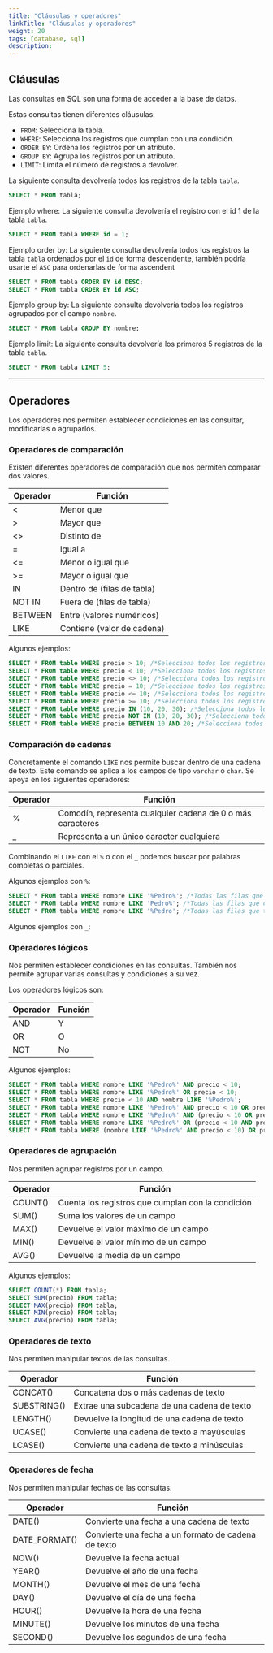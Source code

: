 ```yaml
---
title: "Cláusulas y operadores"
linkTitle: "Cláusulas y operadores"
weight: 20
tags: [database, sql]
description:  
---
```


## Cláusulas
Las consultas en SQL son una forma de acceder a la base de datos.

Estas consultas tienen diferentes cláusulas:

* `FROM`: Selecciona la tabla.
* `WHERE`: Selecciona los registros que cumplan con una condición.
* `ORDER BY`: Ordena los registros por un atributo.
* `GROUP BY`: Agrupa los registros por un atributo.
* `LIMIT`: Limita el número de registros a devolver.


La siguiente consulta devolvería todos los registros de la tabla `tabla`.
```sql
SELECT * FROM tabla;
```

Ejemplo where:
La siguiente consulta devolvería el registro con el id 1 de la tabla `tabla`.
```sql
SELECT * FROM tabla WHERE id = 1;
```

Ejemplo order by:
La siguiente consulta devolvería todos los registros la tabla `tabla` ordenados por el `id` de forma descendente, también podría usarte el `ASC` para ordenarlas de forma ascendent
```sql
SELECT * FROM tabla ORDER BY id DESC;
SELECT * FROM tabla ORDER BY id ASC;
```

Ejemplo group by:
La siguiente consulta devolvería todos los registros agrupados por el campo `nombre`.
```sql
SELECT * FROM tabla GROUP BY nombre;
```

Ejemplo limit:
La siguiente consulta devolvería los primeros 5 registros de la tabla `tabla`.
```sql
SELECT * FROM tabla LIMIT 5;
```
---

## Operadores
Los operadores nos permiten establecer condiciones en las consultar, modificarlas o agruparlos.


### Operadores de comparación
Existen diferentes operadores de comparación que nos permiten comparar dos valores.

| Operador | Función           |
| -------- | ----------------- |
| <        | Menor que         |
| >        | Mayor que         |
| <>       | Distinto de       |
| =        | Igual a           |
| <=       | Menor o igual que |
| >=       | Mayor o igual que |
| IN	   | Dentro de (filas de tabla)         |
| NOT IN   | Fuera de (filas de tabla)         |
| BETWEEN  | Entre (valores numéricos)         |
| LIKE     | Contiene (valor de cadena)        |

Algunos ejemplos:
```sql
SELECT * FROM table WHERE precio > 10; /*Selecciona todos los registros con precio mayor a 10*/
SELECT * FROM table WHERE precio < 10; /*Selecciona todos los registros con precio menor a 10*/
SELECT * FROM table WHERE precio <> 10; /*Selecciona todos los registros con precio distinto a 10*/
SELECT * FROM table WHERE precio = 10; /*Selecciona todos los registros con precio igual a 10*/
SELECT * FROM table WHERE precio <= 10; /*Selecciona todos los registros con precio menor o igual a 10*/
SELECT * FROM table WHERE precio >= 10; /*Selecciona todos los registros con precio mayor o igual a 10*/
SELECT * FROM table WHERE precio IN (10, 20, 30); /*Selecciona todos los registros con precio 10, 20 o 30*/
SELECT * FROM table WHERE precio NOT IN (10, 20, 30); /*Selecciona todos los registros con precio distinto a 10, 20 o 30*/
SELECT * FROM table WHERE precio BETWEEN 10 AND 20; /*Selecciona todos los registros con precio entre 10 y 20*/
```

### Comparación de cadenas
Concretamente el comando `LIKE` nos permite buscar dentro de una cadena de texto. Este comando se aplica a los campos de tipo `varchar` o `char`. Se apoya en los siguientes operadores:

| Operador | Función           |
| -------- | ----------------- |
| %        | Comodín, representa cualquier cadena de 0 o más caracteres          |
| _        | Representa a un único caracter cualquiera          |


Combinando el `LIKE` con el `%` o con el `_` podemos buscar por palabras completas o parciales.

Algunos ejemplos con `%`:
```sql
SELECT * FROM tabla WHERE nombre LIKE '%Pedro%'; /*Todas las filas que contengan la palabra Pedro*/
SELECT * FROM tabla WHERE nombre LIKE 'Pedro%'; /*Todas las filas que comiencen por Pedro*/
SELECT * FROM tabla WHERE nombre LIKE '%Pedro'; /*Todas las filas que terminen por Pedro*/
```

Algunos ejemplos con `_`:



### Operadores lógicos
Nos permiten establecer condiciones en las consultas. También nos permite agrupar varias consultas y condiciones a su vez. 

Los operadores lógicos son:

| Operador | Función           |
| -------- | ----------------- |
| AND      | Y                 |
| OR       | O                 |
| NOT      | No                |

Algunos ejemplos:
```sql
SELECT * FROM tabla WHERE nombre LIKE '%Pedro%' AND precio < 10;
SELECT * FROM tabla WHERE nombre LIKE '%Pedro%' OR precio < 10;
SELECT * FROM tabla WHERE precio < 10 AND nombre LIKE '%Pedro%';
SELECT * FROM tabla WHERE nombre LIKE '%Pedro%' AND precio < 10 OR precio > 20;
SELECT * FROM tabla WHERE nombre LIKE '%Pedro%' AND (precio < 10 OR precio > 20);
SELECT * FROM tabla WHERE nombre LIKE '%Pedro%' OR (precio < 10 AND precio > 20);
SELECT * FROM tabla WHERE (nombre LIKE '%Pedro%' AND precio < 10) OR precio > 20;
```

### Operadores de agrupación
Nos permiten agrupar registros por un campo.

| Operador | Función           |
| -------- | ----------------- |
| COUNT()    | Cuenta los registros que cumplan con la condición           |
| SUM()      | Suma los valores de un campo           |
| MAX()      | Devuelve el valor máximo de un campo           |
| MIN()      | Devuelve el valor mínimo de un campo           |
| AVG()      | Devuelve la media de un campo           |

Algunos ejemplos:
```sql
SELECT COUNT(*) FROM tabla;
SELECT SUM(precio) FROM tabla;
SELECT MAX(precio) FROM tabla;
SELECT MIN(precio) FROM tabla;
SELECT AVG(precio) FROM tabla;
```

### Operadores de texto
Nos permiten manipular textos de las consultas.

| Operador | Función           |
| -------- | ----------------- |
| CONCAT()    | Concatena dos o más cadenas de texto           |
| SUBSTRING() | Extrae una subcadena de una cadena de texto           |
| LENGTH()    | Devuelve la longitud de una cadena de texto           |
| UCASE()     | Convierte una cadena de texto a mayúsculas           |
| LCASE()     | Convierte una cadena de texto a minúsculas           |

### Operadores de fecha
Nos permiten manipular fechas de las consultas.

| Operador | Función           |
| -------- | ----------------- |
| DATE()    | Convierte una fecha a una cadena de texto           |
| DATE_FORMAT() | Convierte una fecha a un formato de cadena de texto           |
| NOW()     | Devuelve la fecha actual           |
| YEAR()    | Devuelve el año de una fecha           |
| MONTH()   | Devuelve el mes de una fecha           |
| DAY()     | Devuelve el día de una fecha           |
| HOUR()    | Devuelve la hora de una fecha           |
| MINUTE()  | Devuelve los minutos de una fecha           |
| SECOND()  | Devuelve los segundos de una fecha           |
